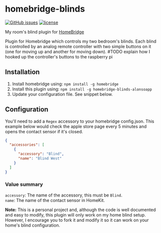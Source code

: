 # homebridge-blinds
[![GitHub issues](https://img.shields.io/github/issues/AlonsoApp/homebridge-blinds-alonsoapp.svg)](https://github.com/WAlonsoApp/homebridge-blinds-alonsoapp/issues)
[![license](https://img.shields.io/github/license/AlonsoApp/homebridge-blinds-alonsoapp.svg)](https://github.com/AlonsoApp/homebridge-blinds-alonsoapp/blob/master/LICENCE)

My room's blind plugin for [HomeBridge](https://github.com/nfarina/homebridge)

Plugin for Homebridge which controls my two bedroom's blinds. Each blind is controlled by an analog remote controller with two simple buttons on it (one for moving up and another for moving down).
\#TODO explain how I hooked up the controller's buttons to the raspberry pi


## Installation

1. Install homebridge using: `npm install -g homebridge`
2. Install this plugin using: `npm install -g homebridge-blinds-alonsoapp`
3. Update your configuration file. See snippet below.

## Configuration
You'll need to add a `Regex` accessory to your homebridge config.json. This example below would check the apple store page every 5 minutes and opens the contact sensor if it's closed.

```JSON
{
  "accessories": [
    {
      "accessory": "Blind",
      "name": "Blind West"
    }
  ]
}
```

### Value summary
`accessory`: The name of the accessory, this must be `Blind`.  
`name`: The name of the contact sensor in HomeKit.  

**Note:** This is a personal project and, although the code is well documented and easy to modify, this plugin will only work on my home blind setup. However, I encourage you to fork it and modify it so it can work on your home's blind configuration.
